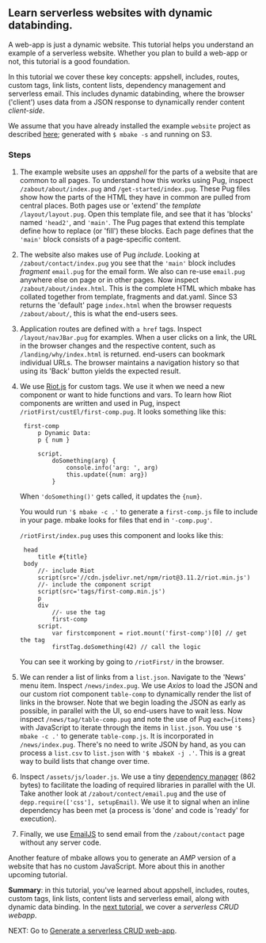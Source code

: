 ## Learn serverless websites with dynamic databinding.

A web-app is just a dynamic website. This tutorial helps you understand an example of a serverless website. Whether you plan to build a web-app or not, this tutorial is a good foundation. 

In this tutorial we cover these key concepts: appshell, includes, routes, custom tags, link lists, content lists, dependency management and serverless email. This includes dynamic databinding, where the browser ('client') uses data from a JSON response to dynamically render content _client-side_.

We assume that you have already installed the example `website` project as described [here](/pug_static_data/); generated with `$ mbake -s` and running on S3. 

### Steps

1. The example website uses an _appshell_ for the parts of a website that are common to all pages. To understand how this works using Pug, inspect `/zabout/about/index.pug` and `/get-started/index.pug`. These Pug files show how the parts of the HTML they have in common are pulled from central places. Both pages use or 'extend' the _template_ `/layout/layout.pug`. Open this template file, and see that it has 'blocks' named `'head2'`, and `'main'`. The Pug pages that extend this template define how to replace (or 'fill') these blocks. Each page defines that the `'main'` block consists of a page-specific content.

2. The website also makes use of Pug _include_. Looking at `/zabout/contact/index.pug` you see that the `'main'` block includes _fragment_ `email.pug` for the email form. We also can re-use `email.pug` anywhere else on page or in other pages. Now inspect `/zabout/about/index.html`. This is the complete HTML which mbake has collated together from template, fragments and dat.yaml. Since S3 returns the 'default' page `index.html` when the browser requests `/zabout/about/`, this is what the end-users sees. 

3. Application routes are defined with `a href` tags. Inspect `/layout/navJBar.pug` for examples. When a user clicks on a link, the URL in the browser changes and the respective content, such as `/landing/why/index.html` is returned. end-users can bookmark individual URLs. The browser maintains a navigation history so that using its 'Back' button yields the expected result.

4. We use [Riot.js](http://riot.js.org/) for custom tags. We use it when we need a new component or want to hide functions and vars. To learn how Riot components are written and used in Pug, inspect `/riotFirst/custEl/first-comp.pug`. It looks something like this:

        first-comp
            p Dynamic Data:
            p { num }

            script.
                doSomething(arg) {
                    console.info('arg: ', arg)
                    this.update({num: arg})
                }


    When `'doSomething()'` gets called, it updates the `{num}`.

    You would run `'$ mbake -c .'` to generate a `first-comp.js` file to include in your page. mbake looks for files that end in `'-comp.pug'`.

    `/riotFirst/index.pug` uses this component and looks like this:

        head
            title #{title}
        body
            //- include Riot
            script(src='//cdn.jsdelivr.net/npm/riot@3.11.2/riot.min.js')
            //- include the component script
            script(src='tags/first-comp.min.js')
            p
            div
                //- use the tag
                first-comp
            script.
                var firstcomponent = riot.mount('first-comp')[0] // get the tag
                firstTag.doSomething(42) // call the logic

    You can see it working by going to `/riotFirst/` in the browser.

5. We can render a list of links from a `list.json`. Navigate to the 'News' menu item. Inspect `/news/index.pug`. We use _Axios_ to load the JSON and our custom riot component `table-comp` to dynamically render the list of links in the browser. Note that we begin loading the JSON as early as possible, in parallel with the UI, so end-users have to wait less. Now inspect `/news/tag/table-comp.pug` and note the use of Pug `each={items}` with JavaScript to iterate through the items in `list.json`. You use `'$ mbake -c .'` to generate `table-comp.js`. It is incorporated in `/news/index.pug`. There's no need to write JSON by hand, as you can process a `list.csv` to `list.json` with `'$ mbakeX -j .'`. This is a great way to build lists that change over time.

7. Inspect `/assets/js/loader.js`. We use a tiny [dependency manager](http://github.com/muicss/johnnydepp) (862 bytes) to facilitate the loading of required libraries in parallel with the UI. Take another look at `/zabout/contect/email.pug` and the use of `depp.require(['css'], setupEmail)`. We use it to signal when an inline dependency has been met (a process is 'done' and code is 'ready' for execution).

8. Finally, we use [EmailJS](http://www.emailjs.com/) to send email from the `/zabout/contact` page without any server code.

Another feature of mbake allows you to generate an _AMP_ version of a website that has no custom JavaScript. More about this in another upcoming tutorial.

__Summary__: in this tutorial, you've learned about appshell, includes, routes, custom tags, link lists, content lists and serverless email, along with dynamic data binding. In the [next tutorial](/crud/), we cover a _serverless CRUD webapp_.

NEXT: Go to [Generate a serverless CRUD web-app](/crud/).

